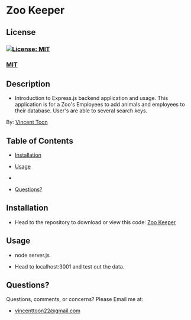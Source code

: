 # Zoo Keeper

## License
### [![License: MIT](https://img.shields.io/badge/License-MIT-yellow.svg)](https://opensource.org/licenses/MIT)
### [MIT](https://opensource.org/licenses/MIT)

## Description

* Introduction to Express.js backend application and usage. This application is for a Zoo's Employees to add animals and employees to their database. User's are able to several search keys.

By: [Vincent Toon](https://github.com/Vincenttoon)

## Table of Contents

* [Installation](#installation)

* [Usage](#usage)

* 

* [Questions?](#questions)

## Installation

* Head to the repository to download or view this code: [Zoo Keeper](https://github.com/Vincenttoon/zoo-keeper-of-the-crypt)

## Usage

* node server.js

* Head to localhost:3001 and test out the data.

## Questions?

Questions, comments, or concerns? Please Email me at:
* vincenttoon22@gmail.com
